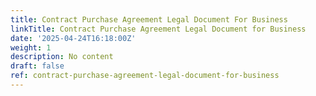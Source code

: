 ```yaml
---
title: Contract Purchase Agreement Legal Document For Business
linkTitle: Contract Purchase Agreement Legal Document for Business
date: '2025-04-24T16:18:00Z'
weight: 1
description: No content
draft: false
ref: contract-purchase-agreement-legal-document-for-business
---
```



